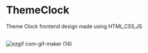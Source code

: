 # ThemeClock
Theme Clock frontend design made using HTML,CSS,JS<br><br>

![ezgif com-gif-maker (14)](https://user-images.githubusercontent.com/42092917/110417499-b9d64880-80bb-11eb-93ce-f2ec99eb6570.gif)

